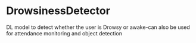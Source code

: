 # DrowsinessDetector
DL model to detect whether the user is Drowsy or awake-can also be used for attendance monitoring and object detection
